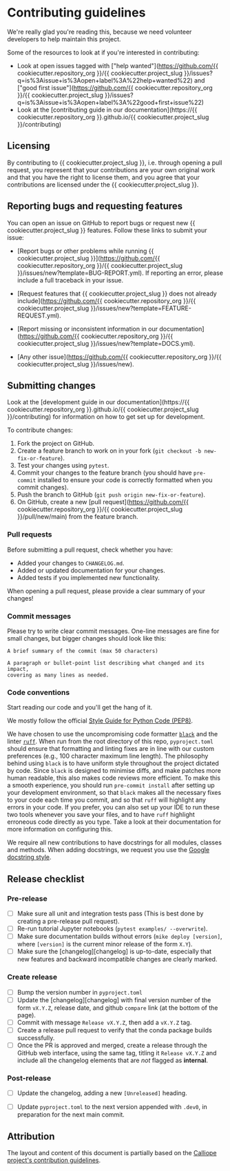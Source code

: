 # Contributing guidelines

We're really glad you're reading this, because we need volunteer developers to help maintain this project.

Some of the resources to look at if you're interested in contributing:

* Look at open issues tagged with ["help wanted"](https://github.com/{{ cookiecutter.repository_org }}/{{ cookiecutter.project_slug }}/issues?q=is%3Aissue+is%3Aopen+label%3A%22help+wanted%22) and ["good first issue"](https://github.com/{{ cookiecutter.repository_org }}/{{ cookiecutter.project_slug }}/issues?q=is%3Aissue+is%3Aopen+label%3A%22good+first+issue%22)
* Look at the [contributing guide in our documentation](https://{{ cookiecutter.repository_org }}.github.io/{{ cookiecutter.project_slug }}/contributing)

## Licensing

By contributing to {{ cookiecutter.project_slug }}, i.e. through opening a pull request, you represent that your contributions are your own original work and that you have the right to license them, and you agree that your contributions are licensed under the {{ cookiecutter.project_slug }}.

## Reporting bugs and requesting features

You can open an issue on GitHub to report bugs or request new {{ cookiecutter.project_slug }} features.
Follow these links to submit your issue:

- [Report bugs or other problems while running {{ cookiecutter.project_slug }}](https://github.com/{{ cookiecutter.repository_org }}/{{ cookiecutter.project_slug }}/issues/new?template=BUG-REPORT.yml).
If reporting an error, please include a full traceback in your issue.

- [Request features that {{ cookiecutter.project_slug }} does not already include](https://github.com/{{ cookiecutter.repository_org }}/{{ cookiecutter.project_slug }}/issues/new?template=FEATURE-REQUEST.yml).

- [Report missing or inconsistent information in our documentation](https://github.com/{{ cookiecutter.repository_org }}/{{ cookiecutter.project_slug }}/issues/new?template=DOCS.yml).

- [Any other issue](https://github.com/{{ cookiecutter.repository_org }}/{{ cookiecutter.project_slug }}/issues/new).

## Submitting changes

Look at the [development guide in our documentation](https://{{ cookiecutter.repository_org }}.github.io/{{ cookiecutter.project_slug }}/contributing) for information on how to get set up for development.

<!--- the "--8<--" html comments define what part of this file to add to the index page of the documentation -->
<!--- --8<-- [start:docs] -->

To contribute changes:

1. Fork the project on GitHub.
2. Create a feature branch to work on in your fork (`git checkout -b new-fix-or-feature`).
3. Test your changes using `pytest`.
4. Commit your changes to the feature branch (you should have `pre-commit` installed to ensure your code is correctly formatted when you commit changes).
5. Push the branch to GitHub (`git push origin new-fix-or-feature`).
6. On GitHub, create a new [pull request](https://github.com/{{ cookiecutter.repository_org }}/{{ cookiecutter.project_slug }}/pull/new/main) from the feature branch.

### Pull requests

Before submitting a pull request, check whether you have:

* Added your changes to `CHANGELOG.md`.
* Added or updated documentation for your changes.
* Added tests if you implemented new functionality.

When opening a pull request, please provide a clear summary of your changes!

### Commit messages

Please try to write clear commit messages. One-line messages are fine for small changes, but bigger changes should look like this:

    A brief summary of the commit (max 50 characters)

    A paragraph or bullet-point list describing what changed and its impact,
    covering as many lines as needed.

### Code conventions

Start reading our code and you'll get the hang of it.

We mostly follow the official [Style Guide for Python Code (PEP8)](https://www.python.org/dev/peps/pep-0008/).

We have chosen to use the uncompromising code formatter [`black`](https://github.com/psf/black/) and the linter [`ruff`](https://beta.ruff.rs/docs/).
When run from the root directory of this repo, `pyproject.toml` should ensure that formatting and linting fixes are in line with our custom preferences (e.g., 100 character maximum line length).
The philosophy behind using `black` is to have uniform style throughout the project dictated by code.
Since `black` is designed to minimise diffs, and make patches more human readable, this also makes code reviews more efficient.
To make this a smooth experience, you should run `pre-commit install` after setting up your development environment, so that `black` makes all the necessary fixes to your code each time you commit, and so that `ruff` will highlight any errors in your code.
If you prefer, you can also set up your IDE to run these two tools whenever you save your files, and to have `ruff` highlight erroneous code directly as you type.
Take a look at their documentation for more information on configuring this.

We require all new contributions to have docstrings for all modules, classes and methods.
When adding docstrings, we request you use the [Google docstring style](https://google.github.io/styleguide/pyguide.html#38-comments-and-docstrings).

## Release checklist

### Pre-release

- [ ] Make sure all unit and integration tests pass (This is best done by creating a pre-release pull request).
- [ ] Re-run tutorial Jupyter notebooks (`pytest examples/ --overwrite`).
- [ ] Make sure documentation builds without errors (`mike deploy [version]`, where `[version]` is the current minor release of the form `X.Y`).
- [ ] Make sure the [changelog][changelog] is up-to-date, especially that new features and backward incompatible changes are clearly marked.

### Create release

- [ ] Bump the version number in `pyproject.toml`
- [ ] Update the [changelog][changelog] with final version number of the form `vX.Y.Z`, release date, and github `compare` link (at the bottom of the page).
- [ ] Commit with message `Release vX.Y.Z`, then add a `vX.Y.Z` tag.
- [ ] Create a release pull request to verify that the conda package builds successfully.
- [ ] Once the PR is approved and merged, create a release through the GitHub web interface, using the same tag, titling it `Release vX.Y.Z` and include all the changelog elements that are *not* flagged as **internal**.

### Post-release

- [ ] Update the changelog, adding a new `[Unreleased]` heading.
- [ ] Update `pyproject.toml` to the next version appended with `.dev0`, in preparation for the next main commit.


<!--- --8<-- [end:docs] -->

## Attribution

The layout and content of this document is partially based on the [Calliope project's contribution guidelines](https://github.com/calliope-project/calliope/blob/main/CONTRIBUTING.md).
